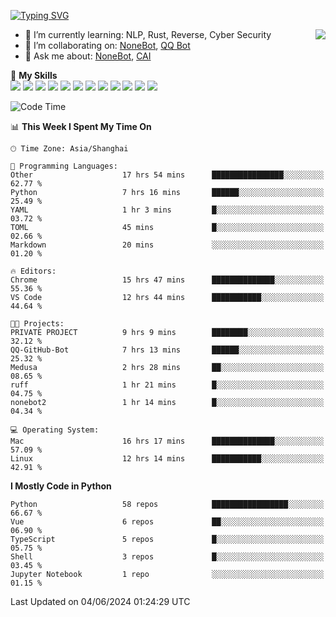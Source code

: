[![Typing SVG](https://readme-typing-svg.herokuapp.com?size=25&duration=2500&color=8C43EA&vCenter=true&width=200&height=40&lines=Hi+there+%F0%9F%91%8B%F0%9F%8F%BB;I'm+yanyongyu)](https://git.io/typing-svg)

<a href="#">
  <img align="right" src="https://github-readme-stats.vercel.app/api?username=yanyongyu&count_private=true&show_icons=true&bg_color=15,f2f7fd,E0EAFC" />
</a>

- 🌱 I’m currently learning: NLP, Rust, Reverse, Cyber Security
- 👯 I’m collaborating on: [NoneBot](https://github.com/nonebot), [QQ Bot](https://github.com/Mrs4s/go-cqhttp)
- 💬 Ask me about: [NoneBot](https://github.com/nonebot), [CAI](https://github.com/cscs181/CAI)

🌟 **My Skills**  
![](https://img.shields.io/badge/-Python-3e74a2?style=flat-square&logo=Python&logoColor=fff)
![](https://img.shields.io/badge/-TypeScript-3178C6?style=flat-square&logo=TypeScript&logoColor=fff)
![](https://img.shields.io/badge/-Vue-4fc08d?style=flat-square&logo=Vue.js&logoColor=fff)
![](https://img.shields.io/badge/-React-2d98ce?style=flat-square&logo=React&logoColor=fff)
![](https://img.shields.io/badge/-FastAPI-009688?style=flat-square&logo=FastAPI&logoColor=fff)
![](https://img.shields.io/badge/-Linux-000000?style=flat-square&logo=Linux&logoColor=fff)
![](https://img.shields.io/badge/-Docker-2496ED?style=flat-square&logo=Docker&logoColor=fff)
![](https://img.shields.io/badge/-Kubernetes-326CE5?style=flat-square&logo=Kubernetes&logoColor=fff)
![](https://img.shields.io/badge/-GitHub%20Actions-2088FF?style=flat-square&logo=GitHubActions&logoColor=fff)
![](https://img.shields.io/badge/-PostgreSQL-4169E1?style=flat-square&logo=PostgreSQL&logoColor=fff)
![](https://img.shields.io/badge/-Redis-DC382D?style=flat-square&logo=Redis&logoColor=fff)
![](https://img.shields.io/badge/-MongoDB-47A248?style=flat-square&logo=MongoDB&logoColor=fff)

<!--START_SECTION:waka-->
![Code Time](http://img.shields.io/badge/Code%20Time-6%2C148%20hrs%207%20mins-blue)

📊 **This Week I Spent My Time On** 

```text
🕑︎ Time Zone: Asia/Shanghai

💬 Programming Languages: 
Other                    17 hrs 54 mins      ████████████████░░░░░░░░░   62.77 % 
Python                   7 hrs 16 mins       ██████░░░░░░░░░░░░░░░░░░░   25.49 % 
YAML                     1 hr 3 mins         █░░░░░░░░░░░░░░░░░░░░░░░░   03.72 % 
TOML                     45 mins             █░░░░░░░░░░░░░░░░░░░░░░░░   02.66 % 
Markdown                 20 mins             ░░░░░░░░░░░░░░░░░░░░░░░░░   01.20 % 

🔥 Editors: 
Chrome                   15 hrs 47 mins      ██████████████░░░░░░░░░░░   55.36 % 
VS Code                  12 hrs 44 mins      ███████████░░░░░░░░░░░░░░   44.64 % 

🐱‍💻 Projects: 
PRIVATE PROJECT          9 hrs 9 mins        ████████░░░░░░░░░░░░░░░░░   32.12 % 
QQ-GitHub-Bot            7 hrs 13 mins       ██████░░░░░░░░░░░░░░░░░░░   25.32 % 
Medusa                   2 hrs 28 mins       ██░░░░░░░░░░░░░░░░░░░░░░░   08.65 % 
ruff                     1 hr 21 mins        █░░░░░░░░░░░░░░░░░░░░░░░░   04.75 % 
nonebot2                 1 hr 14 mins        █░░░░░░░░░░░░░░░░░░░░░░░░   04.34 % 

💻 Operating System: 
Mac                      16 hrs 17 mins      ██████████████░░░░░░░░░░░   57.09 % 
Linux                    12 hrs 14 mins      ███████████░░░░░░░░░░░░░░   42.91 % 
```

**I Mostly Code in Python** 

```text
Python                   58 repos            █████████████████░░░░░░░░   66.67 % 
Vue                      6 repos             ██░░░░░░░░░░░░░░░░░░░░░░░   06.90 % 
TypeScript               5 repos             █░░░░░░░░░░░░░░░░░░░░░░░░   05.75 % 
Shell                    3 repos             █░░░░░░░░░░░░░░░░░░░░░░░░   03.45 % 
Jupyter Notebook         1 repo              ░░░░░░░░░░░░░░░░░░░░░░░░░   01.15 % 
```




 Last Updated on 04/06/2024 01:24:29 UTC
<!--END_SECTION:waka-->
